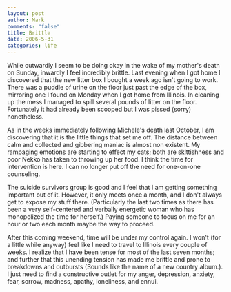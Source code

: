 ```yaml
--- 
layout: post
author: Mark
comments: "false"
title: Brittle
date: 2006-5-31
categories: life
---
```

While outwardly I seem to be doing okay in the wake of my mother's death on Sunday, inwardly I feel incredibly brittle. Last evening when I got home I discovered that the new litter box I bought a week ago isn't going to work. There was a puddle of urine on the floor just past the edge of the box, mirroring one I found on Monday when I got home from Illinois. In cleaning up the mess I managed to spill several pounds of litter on the floor. Fortunately it had already been scooped but I was pissed (sorry) nonetheless.

As in the weeks immediately following Michele's death last October, I am discovering that it is the little things that set me off. The distance between calm and collected and gibbering maniac is almost non existent. My rampaging emotions are starting to effect my cats; both are skittishness and poor Nekko has taken to throwing up her food. I think the time for intervention is here. I can no longer put off the need for one-on-one counseling.

The suicide survivors group is good and I feel that I am getting something important out of it. However, it only meets once a month, and I don't always get to expose my stuff there. (Particularly the last two times as there has been a very self-centered and verbally energetic woman who has monopolized the time for herself.) Paying someone to focus on me for an hour or two each month maybe the way to proceed.

After this coming weekend, time will be under my control again. I won't (for a little while anyway) feel like I need to travel to Illinois every couple of weeks. I realize that I have been tense for most of the last seven months; and further that this unending tension has made me brittle and prone to breakdowns and outbursts (Sounds like the name of a new country album.). I just need to find a constructive outlet for my anger, depression, anxiety, fear, sorrow, madness, apathy, loneliness, and ennui.
